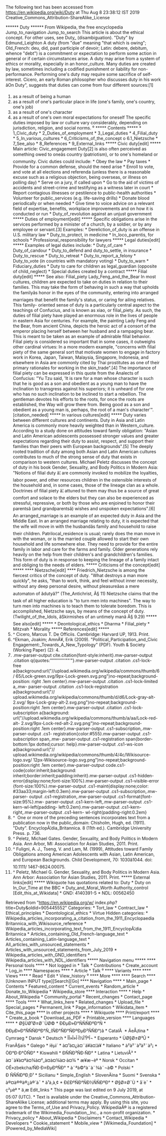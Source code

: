 The following text has been accessed from https://en.wikipedia.org/wiki/Duty at Thu Aug 8 23:38:12 IST 2019
Creative_Commons_Attribution-ShareAlike_License





















****** Duty ******
From Wikipedia, the free encyclopedia
Jump_to_navigation Jump_to_search
This article is about the ethical concept. For other uses, see Duty_
(disambiguation).
"Duty" by Edmund_Leighton
A duty (from "due" meaning "that which is owing"; Old_French: deu, did, past
participle of devoir; Latin: debere, debitum, whence "debt") is a commitment or
expectation to perform some action in general or if certain circumstances
arise. A duty may arise from a system of ethics or morality, especially in an
honor_culture. Many duties are created by law, sometimes including a codified
punishment or liability for non-performance. Performing one's duty may require
some sacrifice of self-interest.
Cicero, an early Roman philosopher who discusses duty in his work âOn Duty",
suggests that duties can come from four different sources:[1]
   1. as a result of being a human
   2. as a result of one's particular place in life (one's family, one's
      country, one's job)
   3. as a result of one's character
   4. as a result of one's own moral expectations for oneself
The specific duties imposed by law or culture vary considerably, depending on
jurisdiction, religion, and social norms.
⁰
***** Contents *****
    * 1_Civic_duty
    * 2_Duties_of_employment
    * 3_Legal_duties
    * 4_Filial_duty
    * 5_In_various_cultures
    * 6_Criticisms_of_the_concept
          o 6.1_Nietzsche
    * 7_See_also
    * 8_References
    * 9_External_links
***** Civic duty[edit] *****
Main article: Civic_engagement
Duty[2] is also often perceived as something owed to oneâs country
(patriotism), or to one's homeland or community. Civic duties could include:
    * Obey the law
    * Pay taxes
    * Provide for a common defense, should the need arise
    * Enroll to vote, and vote at all elections and referenda (unless there is
      a reasonable excuse such as a religious objection, being overseas, or
      illness on polling day)
    * Serve on a jury, if called upon
    * Go to the aid of victims of accidents and street-crime and testifying as
      a witness later in court
    * Report contagious illnesses or pestilence to public-health authorities
    * Volunteer for public_services (e.g. life-saving drills)
    * Donate blood periodically or when needed
    * Give time to voice advice on a relevant field of expertise, benefits,
      workplace improvements and on how it is conducted or run
    * Duty_of_revolution against an unjust government
***** Duties of employment[edit] *****
Specific obligations arise in the services performed by a minister of a church,
by a soldier, or by any employee or servant.[3]
Examples:
    * Dereliction_of_duty is an offense in U.S. military law
    * Duty_to_protect, in medicine
    * In_loco_parentis, for schools
    * Professional_responsibility for lawyers
***** Legal duties[edit] *****
Examples of legal duties include:
    * Duty_of_care
    * Duty_of_candour
    * Duty_to_defend and duty_to_settle, in insurance
    * Duty_to_rescue
    * Duty_to_retreat
    * Duty_to_report_a_felony
    * Duty_to_vote (in countries with mandatory voting)
    * Duty_to_warn
    * Fiduciary_duties
    * Duty to care for children as legal_guardian (opposite of child_neglect)
    * Special duties created by a contract
***** Filial duty[edit] *****
See also: Filial_piety
Lady_Feng_and_the_Bear
In most cultures, children are expected to take on duties in relation to their
families. This may take the form of behaving in such a way that upholds the
familyâs honor in the eyes of the community, entering into arranged marriages
that benefit the family's status, or caring for ailing relatives. This family-
oriented sense of duty is a particularly central aspect to the teachings of
Confucius, and is known as xiao, or filial_piety. As such, the duties of filial
piety have played an enormous role in the lives of people in eastern Asia for
centuries. For example, the painting Lady Feng and the Bear, from ancient
China, depicts the heroic act of a consort of the emperor placing herself
between her husband and a rampaging bear. This is meant to be taken as an
example of admirable filial behavior. Filial piety is considered so important
that in some cases, it outweighs other cardinal virtues: In a more modern
example, "concerns with filial piety of the same general sort that motivate
women to engage in factory work in Korea, Japan, Taiwan, Malaysia, Singapore,
Indonesia, and elsewhere in Asia are commonly cited by Thai prostitutes as one
of their primary rationales for working in the skin_trade".[4] The importance
of filial piety can be expressed in this quote from the Analects of Confucius:
"Yu Tzu said, 'It is rare for a man whose character is such that he is good as
a son and obedient as a young man to have the inclination to transgress against
his superiors; it is unheard of for one who has no such inclination to be
inclined to start a rebellion. The gentleman devotes his efforts to the roots,
for once the roots are established, the Way will grow there from. Being good as
a son and obedient as a young man is, perhaps, the root of a man's character'".
[citation_needed]
***** In various cultures[edit] *****
Duty varies between different cultures and continents. Duty in Asia and Latin
America is commonly more heavily weighted than in Western_culture. According to
a study done on attitudes toward family obligation:
      "Asian and Latin American adolescents possessed stronger values and
      greater expectations regarding their duty to assist, respect, and support
      their families than their peers with European backgrounds".[5]
The deeply rooted tradition of duty among both Asian and Latin American
cultures contributes to much of the strong sense of duty that exists in
comparison to western cultures. Michael Peletz discusses the concept of duty in
his book Gender, Sexuality, and Body Politics in Modern Asia:
      "Notions of filial duty â¦ are commonly invoked to mobilize the
      loyalties, labor power, and other resources children in the ostensible
      interests of the household and, in some cases, those of the lineage clan
      as a whole. Doctrines of filial piety â¦ attuned to them may thus be a
      source of great comfort and solace to the elders but they can also be
      experienced as stressful, repressive, or both by those who are enjoined
      to honor their parentsâ (and grandparentsâ) wishes and unspoken
      expectations".[6]
An arranged_marriage is an example of an expected duty in Asia and the Middle
East. In an arranged marriage relating to duty, it is expected that the wife
will move in with the husbandâs family and household to raise their children.
Patrilocal_residence is usual; rarely does the man move in with the woman, or
is the married couple allowed to start their own household and life somewhere
else. They need to provide for the entire family in labor and care for the
farms and family. Older generations rely heavily on the help from their
children's and grandchildren's families. This form of duty is in response to
keeping the lineage of a family intact and obliging to the needs of elders.
***** Criticisms of the concept[edit] *****
**** Nietzsche[edit] ****
Friedrich_Nietzsche is among the fiercest critics of the concept of duty. "What
destroys a man more quickly", he asks, "than to work, think, and feel without
inner necessity, without any deep personal desire, without pleasureâas a mere
automaton of âdutyâ?" (The_Antichrist, Â§ 11)
Nietzsche claims that the task of all higher education is "to turn men into
machines". The way to turn men into machines is to teach them to tolerate
boredom. This is accomplished, Nietzsche says, by means of the concept of duty.
(Twilight_of_the_Idols, âSkirmishes of an untimely manâ Â§ 9.29)
***** See also[edit] *****
    * Deontological_ethics
    * Dharma
    * Filial_piety
    * Mitzvah
    * Morality
***** References[edit] *****
   1. ^ Cicero, Marcus T. De Officiis. Cambridge: Harvard UP, 1913. Print.
   2. ^Ekman, Joakim; AmnÃ¥, Erik (2009). "Political_Participation_and_Civic
      Engagement:_Towards_A_New_Typology" (PDF). Youth & Society (Working
      Paper) (2): 4.
   3. .mw-parser-output cite.citation{font-style:inherit}.mw-parser-output
      .citation q{quotes:"\"""\"""'""'"}.mw-parser-output .citation .cs1-lock-
      free a{background:url("//upload.wikimedia.org/wikipedia/commons/thumb/6/
      65/Lock-green.svg/9px-Lock-green.svg.png")no-repeat;background-position:
      right .1em center}.mw-parser-output .citation .cs1-lock-limited a,.mw-
      parser-output .citation .cs1-lock-registration a{background:url("//
      upload.wikimedia.org/wikipedia/commons/thumb/d/d6/Lock-gray-alt-2.svg/
      9px-Lock-gray-alt-2.svg.png")no-repeat;background-position:right .1em
      center}.mw-parser-output .citation .cs1-lock-subscription a{background:
      url("//upload.wikimedia.org/wikipedia/commons/thumb/a/aa/Lock-red-alt-
      2.svg/9px-Lock-red-alt-2.svg.png")no-repeat;background-position:right
      .1em center}.mw-parser-output .cs1-subscription,.mw-parser-output .cs1-
      registration{color:#555}.mw-parser-output .cs1-subscription span,.mw-
      parser-output .cs1-registration span{border-bottom:1px dotted;cursor:
      help}.mw-parser-output .cs1-ws-icon a{background:url("//
      upload.wikimedia.org/wikipedia/commons/thumb/4/4c/Wikisource-logo.svg/
      12px-Wikisource-logo.svg.png")no-repeat;background-position:right .1em
      center}.mw-parser-output code.cs1-code{color:inherit;background:
      inherit;border:inherit;padding:inherit}.mw-parser-output .cs1-hidden-
      error{display:none;font-size:100%}.mw-parser-output .cs1-visible-error
      {font-size:100%}.mw-parser-output .cs1-maint{display:none;color:
      #33aa33;margin-left:0.3em}.mw-parser-output .cs1-subscription,.mw-parser-
      output .cs1-registration,.mw-parser-output .cs1-format{font-size:95%}.mw-
      parser-output .cs1-kern-left,.mw-parser-output .cs1-kern-wl-left{padding-
      left:0.2em}.mw-parser-output .cs1-kern-right,.mw-parser-output .cs1-kern-
      wl-right{padding-right:0.2em}
   4. ^  One or more of the preceding sentences incorporates text from a
      publication now in the public_domain: Chisholm, Hugh, ed. (1911). "Duty".
      EncyclopÃ¦dia_Britannica. 8 (11th ed.). Cambridge University Press.
      p. 736.
   5. ^ Peletz, Michael Gates. Gender, Sexuality, and Body Politics in Modern
      Asia. Ann Arbor, MI: Association for Asian Studies, 2011. Print.
   6. ^ Fuligni, A. J., Tseng, V. and Lam, M. (1999), Attitudes toward Family
      Obligations among American Adolescents with Asian, Latin American, and
      European Backgrounds. Child Development, 70: 1030â1044. doi: 10.1111/
      1467-8624.00075.
   7. ^ Peletz, Michael G. Gender, Sexuality, and Body Politics in Modern Asia.
      Ann Arbor: Association for Asian Studies, 2011. Print.
***** External links[edit] *****
 Wikiquote has quotations related to: Duty
    * Duty on In_Our_Time at the BBC
    * Duty_and_Moral_Worth
Authority_control [Edit_this_at_Wikidata]     * GND: 4140391-5
                                              * NDL: 00562450

Retrieved from "https://en.wikipedia.org/w/
index.php?title=Duty&oldid=905445552"
Categories:
    * Tort_law
    * Contract_law
    * Ethical_principles
    * Deontological_ethics
    * Virtue
Hidden categories:
    * Wikipedia_articles_incorporating_a_citation_from_the_1911_Encyclopaedia
      Britannica_with_Wikisource_reference
    * Wikipedia_articles_incorporating_text_from_the_1911_EncyclopÃ¦dia
      Britannica
    * Articles_containing_Old_French-language_text
    * Articles_containing_Latin-language_text
    * All_articles_with_unsourced_statements
    * Articles_with_unsourced_statements_from_July_2019
    * Wikipedia_articles_with_GND_identifiers
    * Wikipedia_articles_with_NDL_identifiers
***** Navigation menu *****
**** Personal tools ****
    * Not logged in
    * Talk
    * Contributions
    * Create_account
    * Log_in
**** Namespaces ****
    * Article
    * Talk
⁰
**** Variants ****
**** Views ****
    * Read
    * Edit
    * View_history
⁰
**** More ****
**** Search ****
[Unknown INPUT type][Search][Go]
**** Navigation ****
    * Main_page
    * Contents
    * Featured_content
    * Current_events
    * Random_article
    * Donate_to_Wikipedia
    * Wikipedia_store
**** Interaction ****
    * Help
    * About_Wikipedia
    * Community_portal
    * Recent_changes
    * Contact_page
**** Tools ****
    * What_links_here
    * Related_changes
    * Upload_file
    * Special_pages
    * Permanent_link
    * Page_information
    * Wikidata_item
    * Cite_this_page
**** In other projects ****
    * Wikiquote
**** Print/export ****
    * Create_a_book
    * Download_as_PDF
    * Printable_version
**** Languages ****
    * Ø§ÙØ¹Ø±Ø¨ÙØ©
    * ÐÐµÐ»Ð°ÑÑÑÐºÐ°Ñ
    * ÐÐµÐ»Ð°ÑÑÑÐºÐ°Ñ_(ÑÐ°ÑÐ°ÑÐºÐµÐ²ÑÑÐ°)â
    * CatalÃ 
    * ÄeÅ¡tina
    * Cymraeg
    * Dansk
    * Deutsch
    * ÎÎ»Î»Î·Î½Î¹ÎºÎ¬
    * Esperanto
    * ÙØ§Ø±Ø³Û
    * FranÃ§ais
    * Galego
    * íêµ­ì´
    * à¤¹à¤¿à¤¨à¥à¤¦à¥
    * Italiano
    * à²à²¨à³à²¨à²¡
    * ÒÐ°Ð·Ð°ÒÑÐ°
    * Kiswahili
    * ÐÑÑÐ³ÑÐ·ÑÐ°
    * Latina
    * LietuviÅ³
    * à¤¨à¥à¤ªà¤¾à¤²_à¤­à¤¾à¤·à¤¾
    * æ¥æ¬èª
    * Norsk
    * Occitan
    * OÊ»zbekcha/ÑÐ·Ð±ÐµÐºÑÐ°
    * à¨ªà©°à¨à¨¾à¨¬à©
    * Polski
    * Ð ÑÑÑÐºÐ¸Ð¹
    * Sicilianu
    * Simple_English
    * SlovenÄina
    * Suomi
    * Svenska
    * à®¤à®®à®¿à®´à¯
    * à¹à¸à¸¢
    * Ð£ÐºÑÐ°ÑÐ½ÑÑÐºÐ°
    * Ø§Ø±Ø¯Ù
    * å´è¯­
    * ç²µèª
    * ä¸­æ
Edit_links
    * This page was last edited on 9 July 2019, at 05:07 (UTC).
    * Text is available under the Creative_Commons_Attribution-ShareAlike
      License; additional terms may apply. By using this site, you agree to the
      Terms_of_Use and Privacy_Policy. WikipediaÂ® is a registered trademark of
      the Wikimedia_Foundation,_Inc., a non-profit organization.
    * Privacy_policy
    * About_Wikipedia
    * Disclaimers
    * Contact_Wikipedia
    * Developers
    * Cookie_statement
    * Mobile_view
    * [Wikimedia_Foundation]
    * [Powered_by_MediaWiki]
